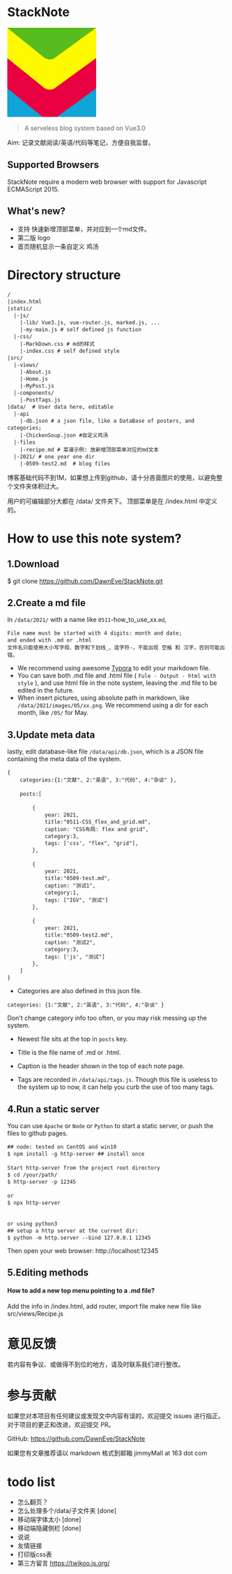 # StackNote 

![logo](./static/images/StackNote_logo.png)

> A serveless blog system based on Vue3.0

Aim: 记录文献阅读/英语/代码等笔记，方便自我监督。


## Supported Browsers

StackNote require a modern web browser with support for Javascript ECMAScript 2015.


## What's new?
- 支持 快速新增顶部菜单，并对应到一个md文件。
- 第二版 logo
- 首页随机显示一条自定义 鸡汤



# Directory structure
```
/
|index.html
|static/
  |-js/
    |-lib/ Vue3.js, vue-router.js, marked.js, ...
    |-my-main.js # self defined js function
  |-css/
    |-MarkDown.css # md的样式
    |-index.css # self defined style
|src/
  |-views/
    |-About.js
    |-Home.js
    |-MyPost.js
  |-components/
    |-PostTags.js
|data/  # User data here, editable
  |-api
    |-db.json # a json file, like a DataBase of posters, and categories;
    |-ChickenSoup.json #自定义鸡汤
  |-files
    |-recipe.md # 菜谱示例: 放新增顶部菜单对应的md文本
  |-2021/ # one year one dir
    |-0509-test2.md  # blog files
```

博客基础代码不到1M，如果想上传到github，请十分吝啬图片的使用，以避免整个文件夹体积过大。

用户的可编辑部分大都在 /data/ 文件夹下。
顶部菜单是在 /index.html 中定义的。




# How to use this note system?

## 1.Download

$ git clone https://github.com/DawnEve/StackNote.git

## 2.Create a md file

In `/data/2021/` with a name like `0511`-how_to_use_xx.`md`,

    File name must be started with 4 digits: month and date;
    and ended with .md or .html
    文件名只能使用大小写字母、数字和下划线_、连字符-，不能出现 空格 和 汉字，否则可能出错。

- We recommend using awesome [Typora](https://www.typora.io/) to edit your markdown file.
- You can save both .md file and .html file ( `Fule - Output - html with style` ), and use html file in the note system, leaving the .md file to be edited in the future.
- When insert pictures, using absolute path in markdown, like `/data/2021/images/05/xx.png`. We recommend using a dir for each month, like `/05/` for May. 



## 3.Update meta data

lastly, edit database-like file  `/data/api/db.json`, which is a JSON file containing the meta data of the system.

```
{
	categories:{1:"文献", 2:"英语", 3:"代码", 4:"杂谈" },

	posts:[
	 
		{
			year: 2021,
			title:"0511-CSS_flex_and_grid.md",
			caption: "CSS布局: flex and grid",
			category:3,
			tags: ['css', "flex", "grid"],
		},

		{
			year: 2021,
			title:"0509-test.md",
			caption: "测试1",
			category:1,
			tags: ["IGV", "测试"]
		},

		{
			year: 2021,
			title:"0509-test2.md",
			caption: "测试2",
			category:3,
			tags: ['js', "测试"]
		},
	]
}
```

- Categories are also defined in this json file.
```
categories: {1:"文献", 2:"英语", 3:"代码", 4:"杂谈" }
```
Don't change category info too often, or you may risk messing up the system.


- Newest file sits at the top in `posts` key.
- Title is the file name of .md or .html.
- Caption is the header shown in the top of each note page.


- Tags are recorded in `/data/api/tags.js`. Though this file is useless to the system up to now, it can help you curb the use of too many tags.




## 4.Run a static server

You can use `Apache` or `Node` or `Python` to start a static server, or push the files to github pages.

```
## node: tested on CentOS and win10
$ npm install -g http-server ## install once

Start http-server from the project root directory
$ cd /your/path/
$ http-server -p 12345

or 
$ npx http-server 


or using python3
## setup a http server at the current dir:
$ python -m http.server --bind 127.0.0.1 12345
```

Then open your web browser: http://localhost:12345




## 5.Editing methods

#### How to add a new top menu pointing to a .md file?

Add the info in /index.html, add router, import file
make new file like src/views/Recipe.js





# 意见反馈

若内容有争议、或做得不到位的地方，请及时联系我们进行整改。



# 参与贡献

如果您对本项目有任何建议或发现文中内容有误的，欢迎提交 issues 进行指正。
对于项目的更正和改进，欢迎提交 PR。

GitHub: https://github.com/DawnEve/StackNote

如果您有文章推荐请以 markdown 格式到邮箱 jimmyMall at 163 dot com


# todo list

- 怎么翻页？
- 怎么处理多个/data/子文件夹 [done]
- 移动端字体太小 [done]
- 移动端隐藏侧栏 [done]
- 说说
- 友情链接
- 打印版css表
- 第三方留言 https://twikoo.js.org/
